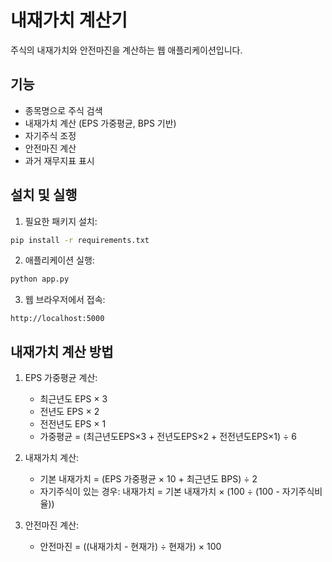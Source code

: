 # 내재가치 계산기

주식의 내재가치와 안전마진을 계산하는 웹 애플리케이션입니다.

## 기능

- 종목명으로 주식 검색
- 내재가치 계산 (EPS 가중평균, BPS 기반)
- 자기주식 조정
- 안전마진 계산
- 과거 재무지표 표시

## 설치 및 실행

1. 필요한 패키지 설치:
```bash
pip install -r requirements.txt
```

2. 애플리케이션 실행:
```bash
python app.py
```

3. 웹 브라우저에서 접속:
```
http://localhost:5000
```

## 내재가치 계산 방법

1. EPS 가중평균 계산:
   - 최근년도 EPS × 3
   - 전년도 EPS × 2
   - 전전년도 EPS × 1
   - 가중평균 = (최근년도EPS×3 + 전년도EPS×2 + 전전년도EPS×1) ÷ 6

2. 내재가치 계산:
   - 기본 내재가치 = (EPS 가중평균 × 10 + 최근년도 BPS) ÷ 2
   - 자기주식이 있는 경우: 내재가치 = 기본 내재가치 × (100 ÷ (100 - 자기주식비율))

3. 안전마진 계산:
   - 안전마진 = ((내재가치 - 현재가) ÷ 현재가) × 100 